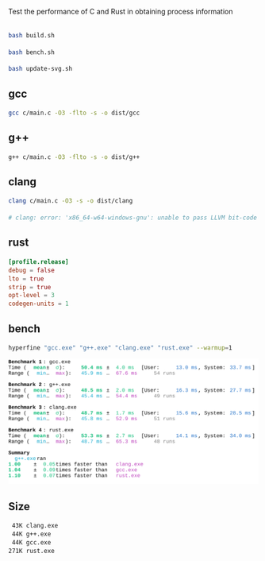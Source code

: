 Test the performance of C and Rust in obtaining process information

```bash

bash build.sh

bash bench.sh

bash update-svg.sh
```

## gcc
```bash
gcc c/main.c -O3 -flto -s -o dist/gcc
```

## g++
```bash
g++ c/main.c -O3 -flto -s -o dist/g++
```
## clang
```bash
clang c/main.c -O3 -s -o dist/clang

# clang: error: 'x86_64-w64-windows-gnu': unable to pass LLVM bit-code files to linker
```
## rust
```toml
[profile.release]
debug = false
lto = true
strip = true
opt-level = 3
codegen-units = 1
```

## bench
```bash
hyperfine "gcc.exe" "g++.exe" "clang.exe" "rust.exe" --warmup=1
```
<div align="center">
		<img src="assets/bench.svg">
</div>


## Size
```bash
 43K clang.exe
 44K g++.exe
 44K gcc.exe
271K rust.exe
```